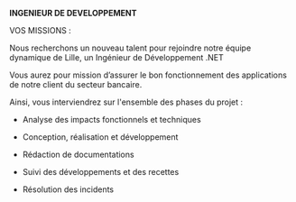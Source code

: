 **INGENIEUR DE DEVELOPPEMENT**

VOS MISSIONS :

Nous recherchons un nouveau talent pour rejoindre notre équipe dynamique de Lille, un Ingénieur de Développement .NET

Vous aurez pour mission d’assurer le bon fonctionnement des applications de notre client du secteur bancaire.

Ainsi, vous interviendrez sur l'ensemble des phases du projet :

- Analyse des impacts fonctionnels et techniques

- Conception, réalisation et développement

- Rédaction de documentations

- Suivi des développements et des recettes

- Résolution des incidents

